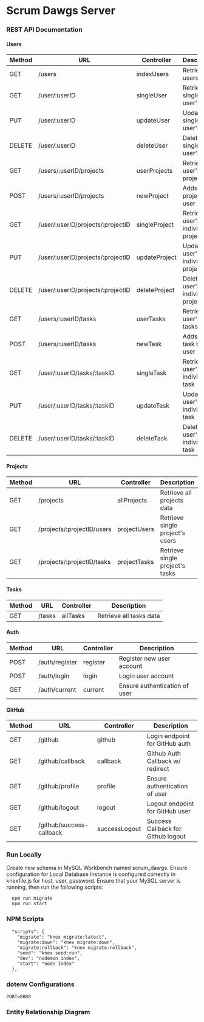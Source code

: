 # Scrum Dawgs Server

### REST API Documentation
#### Users
| Method   | URL                                | Controller      | Description                            |
| -------- | ---------------------------------- | --------------- | -------------------------------------- |
| GET      | /users                             | indexUsers      | Retrieve all users data                |
| GET      | /user/:userID                      | singleUser      | Retrieve single user's data            |
| PUT      | /user/:userID                      | updateUser      | Update single user's data              |
| DELETE   | /user/:userID                      | deleteUser      | Delete single user's data              |
| GET      | /users/:userID/projects            | userProjects    | Retrieve all user's projects           |
| POST     | /users/:userID/projects            | newProject      | Adds new project by user               |
| GET      | /user/:userID/projects/:projectID  | singleProject   | Retrieve user's individual project     |
| PUT      | /user/:userID/projects/:projectID  | updateProject   | Update user's individual project       |
| DELETE   | /user/:userID/projects/:projectID  | deleteProject   | Delete user's individual project       |
| GET      | /users/:userID/tasks               | userTasks       | Retrieve all user's tasks              |
| POST     | /users/:userID/tasks               | newTask         | Adds new task by user                  |
| GET      | /user/:userID/tasks/:taskID        | singleTask      | Retrieve user's individual task        |
| PUT      | /user/:userID/tasks/:taskID        | updateTask      | Update user's individual task          |
| DELETE   | /user/:userID/tasks/:taskID        | deleteTask      | Delete user's individual task          |

#### Projects
| Method   | URL                                | Controller      | Description                            |
| -------- | ---------------------------------- | --------------- | -------------------------------------- |
| GET      | /projects                          | allProjects     | Retrieve all projects data             |
| GET      | /projects/:projectID/users         | projectUsers    | Retrieve single project's users        |
| GET      | /projects/:projectID/tasks         | projectTasks    | Retrieve single project's tasks        |

#### Tasks
| Method   | URL                                | Controller      | Description                            |
| -------- | ---------------------------------- | --------------- | -------------------------------------- |
| GET      | /tasks                             | allTasks        | Retrieve all tasks data                |

#### Auth
| Method   | URL                                | Controller      | Description                            |
| -------- | ---------------------------------- | --------------- | -------------------------------------- |
| POST     | /auth/register                     | register        | Register new user account              |
| POST     | /auth/login                        | login           | Login user account                     |
| GET      | /auth/current                      | current         | Ensure authentication of user          |

#### GitHub
| Method   | URL                                | Controller      | Description                            |
| -------- | ---------------------------------- | --------------- | -------------------------------------- |
| GET      | /github                            | github          | Login endpoint for GitHub auth         |
| GET      | /github/callback                   | callback        | Github Auth Callback w/ redirect       |
| GET      | /github/profile                    | profile         | Ensure authentication of user          |
| GET      | /github/logout                     | logout          | Logout endpoint for GitHub user        |
| GET      | /github/success-callback           | successLogout   | Success Callback for Github logout     |

### Run Locally
Create new schema in MySQL Workbench named scrum_dawgs. Ensure configuration for Local Database Instance is configured correctly in knexfile.js for host, user, password. Ensure that your MySQL server is running, then run the following scripts: 
```
  npm run migrate
  npm run start
```

### NPM Scripts 
```
  "scripts": {
    "migrate": "knex migrate:latest",
    "migrate:down": "knex migrate:down",
    "migrate:rollback": "knex migrate:rollback",
    "seed": "knex seed:run",
    "dev": "nodemon index",
    "start": "node index"
  },
```

### dotenv Configurations

```
PORT=8080
```

### Entity Relationship Diagram

